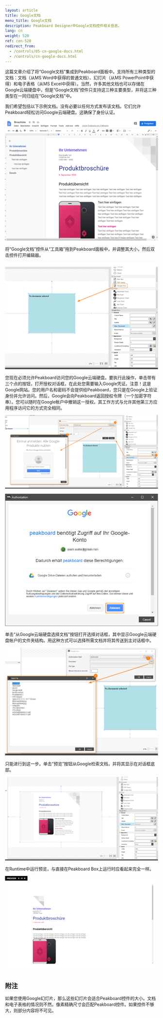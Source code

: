 ```yaml
---
layout: article
title: Google文档 
menu_title: Google文档
description: Peakboard Designer中Google文档控件相关信息。
lang: cn
weight: 520
ref: con-520
redirect_from:
  - /controls/05-cn-google-docs.html
  - /controls/cn-google-docs.html
---
```


这篇文章介绍了将“Google文档”集成到Peakboard面板中。支持所有三种类型的文档：文档（从MS Word中获得的普通文档）、幻灯片（从MS PowerPoint中获得）和电子表格（从MS Excel中获得）。当然，许多其他文档也可以存储在Google云端硬盘中，但是“Google文档”控件只支持这三种主要类型，并将这三种类型在一同归组在“Google文档”中。

我们希望包括以下示例文档。没有必要以任何方式发布该文档。它们允许Peakboard轻松访问Google云端硬盘。这确保了身份认证。

![image_1](/assets/images/Controls/Google-Docs/ControlsGoogleDocs01.png)

将“Google文档”控件从“工具箱”拖到Peakboard面板中，并调整其大小，然后双击控件打开编辑器。

![image_1](/assets/images/Controls/Google-Docs/ControlsGoogleDocs02.png)

您现在必须允许Peakboard访问您的Google云端硬盘。要执行此操作，单击带有三个点的按钮，打开授权对话框，在此处您需要输入Google凭证。注意！这是Google网站。您的用户名和密码不会提供给Peakboard，您只是在Google上验证身份并允许访问。然后，Google会向Peakboard返回授权令牌（一个加密字符串）。您可以随时在Google帐户中撤销这一授权。其工作方式与允许其他第三方应用程序访问它的方式完全相同。

![image_1](/assets/images/Controls/Google-Docs/ControlsGoogleDocs03.png)

![image_1](/assets/images/Controls/Google-Docs/ControlsGoogleDocs04.png)

单击“从Google云端硬盘选择文档”按钮打开选择对话框，其中显示Google云端硬盘帐户的文件夹结构。用这种方式可以选择所需文档并将其传送到主对话框中。

![image_1](/assets/images/Controls/Google-Docs/ControlsGoogleDocs05.png)

只能进行到这一步。单击“预览”按钮从Google检索文档，并将其显示在对话框底部。

![image_1](/assets/images/Controls/Google-Docs/ControlsGoogleDocs06.png)

在Runtime中运行预览，与直接在Peakboard Box上运行时应看起来完全一样。

![image_1](/assets/images/Controls/Google-Docs/ControlsGoogleDocs07.png)

## 附注

如果您使用Google幻灯片，那么这些幻灯片会适合Peakboard控件的大小。文档和电子表格的情况则不然。像素精确尺寸会匹配Peakboard控件。如果控件不够大，则部分内容将不可见。
